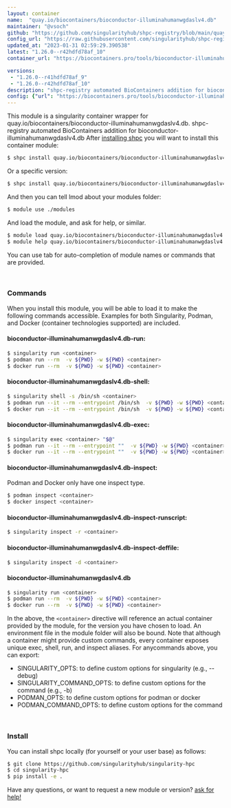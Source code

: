 ```yaml
---
layout: container
name:  "quay.io/biocontainers/bioconductor-illuminahumanwgdaslv4.db"
maintainer: "@vsoch"
github: "https://github.com/singularityhub/shpc-registry/blob/main/quay.io/biocontainers/bioconductor-illuminahumanwgdaslv4.db/container.yaml"
config_url: "https://raw.githubusercontent.com/singularityhub/shpc-registry/main/quay.io/biocontainers/bioconductor-illuminahumanwgdaslv4.db/container.yaml"
updated_at: "2023-01-31 02:59:29.390538"
latest: "1.26.0--r42hdfd78af_10"
container_url: "https://biocontainers.pro/tools/bioconductor-illuminahumanwgdaslv4.db"

versions:
 - "1.26.0--r41hdfd78af_9"
 - "1.26.0--r42hdfd78af_10"
description: "shpc-registry automated BioContainers addition for bioconductor-illuminahumanwgdaslv4.db"
config: {"url": "https://biocontainers.pro/tools/bioconductor-illuminahumanwgdaslv4.db", "maintainer": "@vsoch", "description": "shpc-registry automated BioContainers addition for bioconductor-illuminahumanwgdaslv4.db", "latest": {"1.26.0--r42hdfd78af_10": "sha256:516ed81ae5b6971b80d5d5db1fb26ab2e44b5548610fe6e984b23c3d26b28e60"}, "tags": {"1.26.0--r41hdfd78af_9": "sha256:d5ed88772ad0b53cd2f2e482a4192510521481961b8b6a3bce474b294c0e3d6b", "1.26.0--r42hdfd78af_10": "sha256:516ed81ae5b6971b80d5d5db1fb26ab2e44b5548610fe6e984b23c3d26b28e60"}, "docker": "quay.io/biocontainers/bioconductor-illuminahumanwgdaslv4.db"}
---
```


This module is a singularity container wrapper for quay.io/biocontainers/bioconductor-illuminahumanwgdaslv4.db.
shpc-registry automated BioContainers addition for bioconductor-illuminahumanwgdaslv4.db
After [installing shpc](#install) you will want to install this container module:


```bash
$ shpc install quay.io/biocontainers/bioconductor-illuminahumanwgdaslv4.db
```

Or a specific version:

```bash
$ shpc install quay.io/biocontainers/bioconductor-illuminahumanwgdaslv4.db:1.26.0--r42hdfd78af_10
```

And then you can tell lmod about your modules folder:

```bash
$ module use ./modules
```

And load the module, and ask for help, or similar.

```bash
$ module load quay.io/biocontainers/bioconductor-illuminahumanwgdaslv4.db/1.26.0--r42hdfd78af_10
$ module help quay.io/biocontainers/bioconductor-illuminahumanwgdaslv4.db/1.26.0--r42hdfd78af_10
```

You can use tab for auto-completion of module names or commands that are provided.

<br>

### Commands

When you install this module, you will be able to load it to make the following commands accessible.
Examples for both Singularity, Podman, and Docker (container technologies supported) are included.

#### bioconductor-illuminahumanwgdaslv4.db-run:

```bash
$ singularity run <container>
$ podman run --rm  -v ${PWD} -w ${PWD} <container>
$ docker run --rm  -v ${PWD} -w ${PWD} <container>
```

#### bioconductor-illuminahumanwgdaslv4.db-shell:

```bash
$ singularity shell -s /bin/sh <container>
$ podman run --it --rm --entrypoint /bin/sh  -v ${PWD} -w ${PWD} <container>
$ docker run --it --rm --entrypoint /bin/sh  -v ${PWD} -w ${PWD} <container>
```

#### bioconductor-illuminahumanwgdaslv4.db-exec:

```bash
$ singularity exec <container> "$@"
$ podman run --it --rm --entrypoint ""  -v ${PWD} -w ${PWD} <container> "$@"
$ docker run --it --rm --entrypoint ""  -v ${PWD} -w ${PWD} <container> "$@"
```

#### bioconductor-illuminahumanwgdaslv4.db-inspect:

Podman and Docker only have one inspect type.

```bash
$ podman inspect <container>
$ docker inspect <container>
```

#### bioconductor-illuminahumanwgdaslv4.db-inspect-runscript:

```bash
$ singularity inspect -r <container>
```

#### bioconductor-illuminahumanwgdaslv4.db-inspect-deffile:

```bash
$ singularity inspect -d <container>
```



#### bioconductor-illuminahumanwgdaslv4.db

```bash
$ singularity run <container>
$ podman run --rm  -v ${PWD} -w ${PWD} <container>
$ docker run --rm  -v ${PWD} -w ${PWD} <container>
```


In the above, the `<container>` directive will reference an actual container provided
by the module, for the version you have chosen to load. An environment file in the
module folder will also be bound. Note that although a container
might provide custom commands, every container exposes unique exec, shell, run, and
inspect aliases. For anycommands above, you can export:

 - SINGULARITY_OPTS: to define custom options for singularity (e.g., --debug)
 - SINGULARITY_COMMAND_OPTS: to define custom options for the command (e.g., -b)
 - PODMAN_OPTS: to define custom options for podman or docker
 - PODMAN_COMMAND_OPTS: to define custom options for the command

<br>

### Install

You can install shpc locally (for yourself or your user base) as follows:

```bash
$ git clone https://github.com/singularityhub/singularity-hpc
$ cd singularity-hpc
$ pip install -e .
```

Have any questions, or want to request a new module or version? [ask for help!](https://github.com/singularityhub/singularity-hpc/issues)